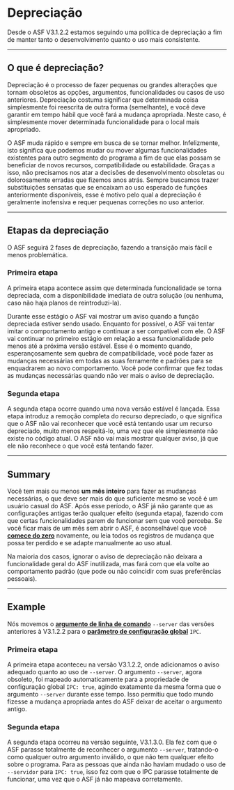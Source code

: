 # Depreciação

Desde o ASF V3.1.2.2 estamos seguindo uma política de depreciação a fim de manter tanto o desenvolvimento quanto o uso mais consistente.

---

## O que é depreciação?

Depreciação é o processo de fazer pequenas ou grandes alterações que tornam obsoletos as opções, argumentos, funcionalidades ou casos de uso anteriores. Depreciação costuma significar que determinada coisa simplesmente foi reescrita de outra forma (semelhante), e você deve garantir em tempo hábil que você fará a mudança apropriada. Neste caso, é simplesmente mover determinada funcionalidade para o local mais apropriado.

O ASF muda rápido e sempre em busca de se tornar melhor. Infelizmente, isto significa que podemos mudar ou mover algumas funcionalidades existentes para outro segmento do programa a fim de que elas possam se beneficiar de novos recursos, compatibilidade ou estabilidade. Graças a isso, não precisamos nos atar a decisões de desenvolvimento obsoletas ou dolorosamente erradas que fizemos anos atrás. Sempre buscamos trazer substituições sensatas que se encaixam ao uso esperado de funções anteriormente disponíveis, esse é motivo pelo qual a depreciação é geralmente inofensiva e requer pequenas correções no uso anterior.

---

## Etapas da depreciação

O ASF seguirá 2 fases de depreciação, fazendo a transição mais fácil e menos problemática.

### Primeira etapa

A primeira etapa acontece assim que determinada funcionalidade se torna depreciada, com a disponibilidade imediata de outra solução (ou nenhuma, caso não haja planos de reintroduzi-la).

Durante esse estágio o ASF vai mostrar um aviso quando a função depreciada estiver sendo usado. Enquanto for possível, o ASF vai tentar imitar o comportamento antigo e continuar a ser compatível com ele. O ASF vai continuar no primeiro estágio em relação a essa funcionalidade pelo menos até a próxima versão estável. Esse é o momento quando, esperançosamente sem quebra de compatibilidade, você pode fazer as mudanças necessárias em todas as suas ferramente e padrões para se enquadrarem ao novo comportamento. Você pode confirmar que fez todas as mudanças necessárias quando não ver mais o aviso de depreciação.

### Segunda etapa

A segunda etapa ocorre quando uma nova versão estável é lançada. Essa etapa introduz a remoção completa do recurso depreciado, o que significa que o ASF não vai reconhecer que você está tentando usar um recurso depreciado, muito menos respeitá-lo, uma vez que ele simplesmente não existe no código atual. O ASF não vai mais mostrar qualquer aviso, já que ele não reconhece o que você está tentando fazer.

---

## Summary

Você tem mais ou menos **um mês inteiro** para fazer as mudanças necessárias, o que deve ser mais do que suficiente mesmo se você é um usuário casual do ASF. Após esse período, o ASF já não garante que as configurações antigas terão qualquer efeito (segunda etapa), fazendo com que certas funcionalidades parem de funcionar sem que você perceba. Se você ficar mais de um mês sem abrir o ASF, é aconselhável que você **[comece do zero](https://github.com/JustArchiNET/ArchiSteamFarm/wiki/Setting-up-pt-BR)** novamente, ou leia todos os registros de mudança que possa ter perdido e se adapte manualmente ao uso atual.

Na maioria dos casos, ignorar o aviso de depreciação não deixara a funcionalidade geral do ASF inutilizada, mas fará com que ela volte ao comportamento padrão (que pode ou não coincidir com suas preferências pessoais).

---

## Example

Nós movemos o **[argumento de linha de comando](https://github.com/JustArchiNET/ArchiSteamFarm/wiki/Command-line-arguments-pt-BR)** `--server` das versões anteriores à V3.1.2.2 para o **[parâmetro de configuração global](https://github.com/JustArchiNET/ArchiSteamFarm/wiki/Configuration#configurações-globais)** `IPC`.

### Primeira etapa

A primeira etapa aconteceu na versão V3.1.2.2, onde adicionamos o aviso adequado quanto ao uso de `--server`. O argumento `--server`, agora obsoleto, foi mapeado automaticamente para a propriedade de configuração global `IPC: true`, agindo exatamente da mesma forma que o argumento `--server` durante esse tempo. Isso permitiu que todo mundo fizesse a mudança apropriada antes do ASF deixar de aceitar o argumento antigo.

### Segunda etapa

A segunda etapa ocorreu na versão seguinte, V3.1.3.0. Ela fez com que o ASF parasse totalmente de reconhecer o argumento `--server`, tratando-o como qualquer outro argumento inválido, o que não tem qualquer efeito sobre o programa. Para as pessoas que ainda não haviam mudado o uso de `--servidor` para `IPC: true`, isso fez com que o IPC parasse totalmente de funcionar, uma vez que o ASF já não mapeava corretamente.